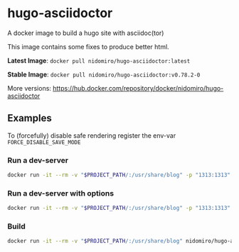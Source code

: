 # hugo-asciidoctor
A docker image to build a hugo site with asciidoc(tor)

This image contains some fixes to produce better html.

**Latest Image**: `docker pull nidomiro/hugo-asciidoctor:latest`

**Stable Image**: `docker pull nidomiro/hugo-asciidoctor:v0.78.2-0`

More versions: https://hub.docker.com/repository/docker/nidomiro/hugo-asciidoctor


## Examples

To (forcefully) disable safe rendering register the env-var `FORCE_DISABLE_SAVE_MODE`

### Run a dev-server
```bash
docker run -it --rm -v "$PROJECT_PATH/:/usr/share/blog" -p "1313:1313" nidomiro/hugo-asciidoctor:v0.78.2-0
```

### Run a dev-server with options
```bash
docker run -it --rm -v "$PROJECT_PATH/:/usr/share/blog" -p "1313:1313" nidomiro/hugo-asciidoctor:v0.78.2-0 hugo server --buildDrafts --buildFuture --disableFastRender
```

### Build
```bash
docker run -it --rm -v "$PROJECT_PATH/:/usr/share/blog" nidomiro/hugo-asciidoctor:v0.78.2-0 hugo
```




